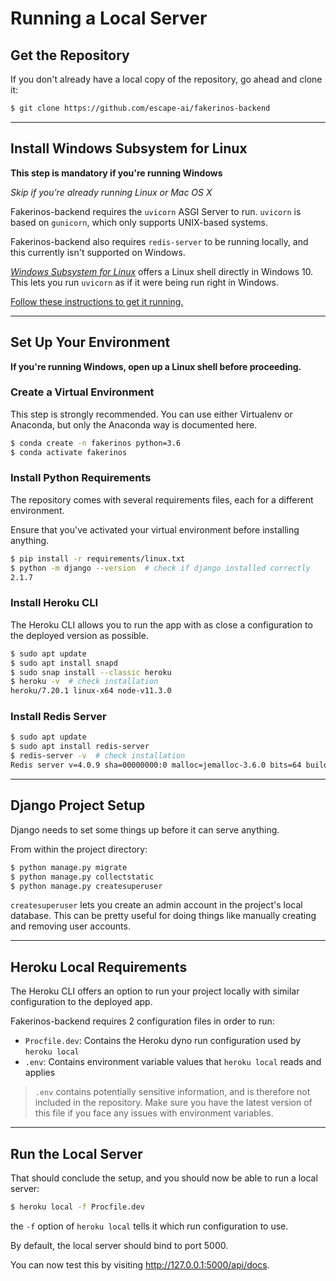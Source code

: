 # Running a Local Server

## Get the Repository

If you don't already have a local copy of the repository, go ahead and clone it:

```bash
$ git clone https://github.com/escape-ai/fakerinos-backend
```

____

## Install Windows Subsystem for Linux

**This step is mandatory if you're running Windows**

*Skip if you're already running Linux or Mac OS X*

Fakerinos-backend requires the `uvicorn` ASGI Server to run. `uvicorn` is based on `gunicorn`, which only supports UNIX-based systems.

Fakerinos-backend also requires `redis-server` to be running locally, and this currently isn't supported on Windows.

[*Windows Subsystem for Linux*](https://en.wikipedia.org/wiki/Windows_Subsystem_for_Linux) offers a Linux shell directly in Windows 10. This lets you run `uvicorn` as if it were being run right in Windows.

[Follow these instructions to get it running.](http://wsl-guide.org/en/latest/installation.html)

_____

## Set Up Your Environment

**If you're running Windows, open up a Linux shell before proceeding.**

### Create a Virtual Environment

This step is strongly recommended. You can use either Virtualenv or Anaconda, but only the Anaconda way is documented here.

```bash
$ conda create -n fakerinos python=3.6
$ conda activate fakerinos
```

### Install Python Requirements

The repository comes with several requirements files, each for a different environment.

Ensure that you've activated your virtual environment before installing anything.

```bash
$ pip install -r requirements/linux.txt
$ python -m django --version  # check if django installed correctly
2.1.7
```

### Install Heroku CLI

The Heroku CLI allows you to run the app with as close a configuration to the deployed version as possible.

```bash
$ sudo apt update
$ sudo apt install snapd
$ sudo snap install --classic heroku
$ heroku -v  # check installation
heroku/7.20.1 linux-x64 node-v11.3.0
```

### Install Redis Server

```bash
$ sudo apt update
$ sudo apt install redis-server
$ redis-server -v  # check installation
Redis server v=4.0.9 sha=00000000:0 malloc=jemalloc-3.6.0 bits=64 build=76095d16786fbcba
```

____

## Django Project Setup

Django needs to set some things up before it can serve anything.

From within the project directory:

```bash
$ python manage.py migrate
$ python manage.py collectstatic
$ python manage.py createsuperuser
```

`createsuperuser` lets you create an admin account in the project's local database. This can be pretty useful for doing things like manually creating and removing user accounts.

____

## Heroku Local Requirements

The Heroku CLI offers an option to run your project locally with similar configuration to the deployed app.

Fakerinos-backend requires 2 configuration files in order to run:

- `Procfile.dev`: Contains the Heroku dyno run configuration used by `heroku local`
- `.env`: Contains environment variable values that `heroku local` reads and applies

> `.env` contains potentially sensitive information, and is therefore not included in the repository. Make sure you have the latest version of this file if you face any issues with environment variables.

_____

## Run the Local Server

That should conclude the setup, and you should now be able to run a local server:

```bash
$ heroku local -f Procfile.dev
```

the `-f` option of `heroku local` tells it which run configuration to use.

By default, the local server should bind to port 5000.

You can now test this by visiting http://127.0.0.1:5000/api/docs.
